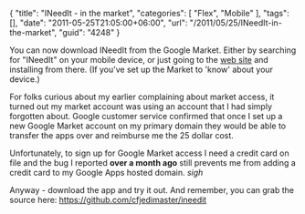 {
	"title": "INeedIt - in the market",
	"categories": [
		"Flex",
		"Mobile"
	],
	"tags": [],
	"date": "2011-05-25T21:05:00+06:00",
	"url": "/2011/05/25/INeedIt-in-the-market",
	"guid": "4248"
}

You can now download INeedIt from the Google Market. Either by searching for "INeedIt" on your mobile device, or just going to the <a href="https://market.android.com/details?id=air.INeedIt&feature=search_result">web site</a> and installing from there. (If you've set up the Market to 'know' about your device.) 

For folks curious about my earlier complaining about market access, it turned out my market account was using an account that I had simply forgotten about. Google customer service confirmed that once I set up a new Google Market account on my primary domain they would be able to transfer the apps over and reimburse me the 25 dollar cost. 

Unfortunately, to sign up for Google Market access I need a credit card on file and the bug I reported <b>over a month ago</b> still prevents me from adding a credit card to my Google Apps hosted domain. *sigh* 

Anyway - download the app and try it out. And remember, you can grab the source here: <a href="https://github.com/cfjedimaster/ineedit">https://github.com/cfjedimaster/ineedit</a>